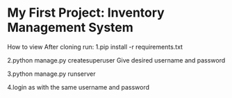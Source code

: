 # My First Project: Inventory Management System
How to view 
After cloning run:
1.pip install -r requirements.txt


2.python manage.py createsuperuser
Give desired username and password


3.python manage.py runserver


4.login as with the same username and password
